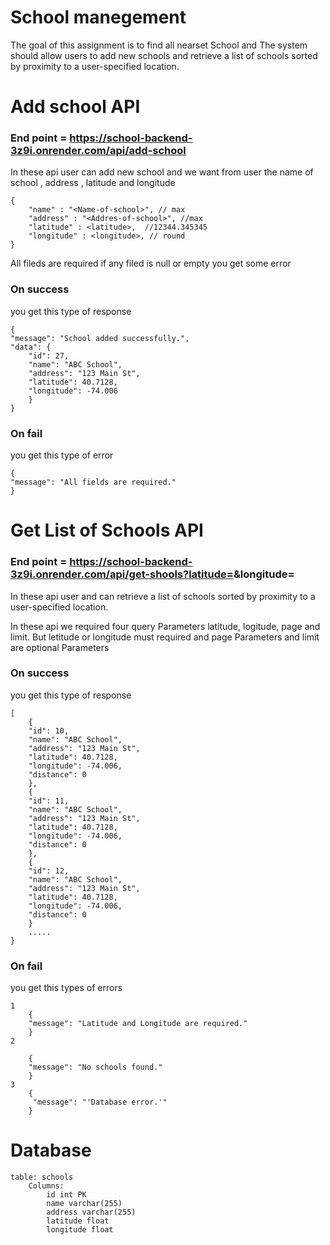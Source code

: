 # School manegement

The goal of this assignment is to find all nearset School
and The system should allow users to add new schools and retrieve a list of schools sorted by proximity to a user-specified location.

# Add school API

### End point = https://school-backend-3z9i.onrender.com/api/add-school

In these api user can add new school and we want from user the name of school , address , latitude and longitude

    {
        "name" : "<Name-of-school>", // max
        "address" : "<Addres-of-school>", //max
        "latitude" : <latitude>,  //12344.345345
        "longitude" : <longitude>, // round
    }

All fileds are required if any filed is null or empty you get some error

### On success

you get this type of response

    {
    "message": "School added successfully.",
    "data": {
        "id": 27,
        "name": "ABC School",
        "address": "123 Main St",
        "latitude": 40.7128,
        "longitude": -74.006
        }
    }

### On fail

you get this type of error

    {
    "message": "All fields are required."
    }

# Get List of Schools API

### End point = https://school-backend-3z9i.onrender.com/api/get-shools?latitude=<value>&longitude=<value>

In these api user and can retrieve a list of schools sorted by proximity to a user-specified location.

In these api we required four query Parameters latitude, logitude, page and limit. But letitude or longitude must required and page Parameters and limit are optional
Parameters

### On success

you get this type of response

    [
        {
        "id": 10,
        "name": "ABC School",
        "address": "123 Main St",
        "latitude": 40.7128,
        "longitude": -74.006,
        "distance": 0
        },
        {
        "id": 11,
        "name": "ABC School",
        "address": "123 Main St",
        "latitude": 40.7128,
        "longitude": -74.006,
        "distance": 0
        },
        {
        "id": 12,
        "name": "ABC School",
        "address": "123 Main St",
        "latitude": 40.7128,
        "longitude": -74.006,
        "distance": 0
        }
        .....
    }

### On fail

you get this types of errors

    1
        {
        "message": "Latitude and Longitude are required."
        }
    2

        {
        "message": "No schools found."
        }
    3
        {
         "message": "'Database error.'"
        }

# Database

    table: schools
        Columns:
            id int PK
            name varchar(255)
            address varchar(255)
            latitude float
            longitude float
